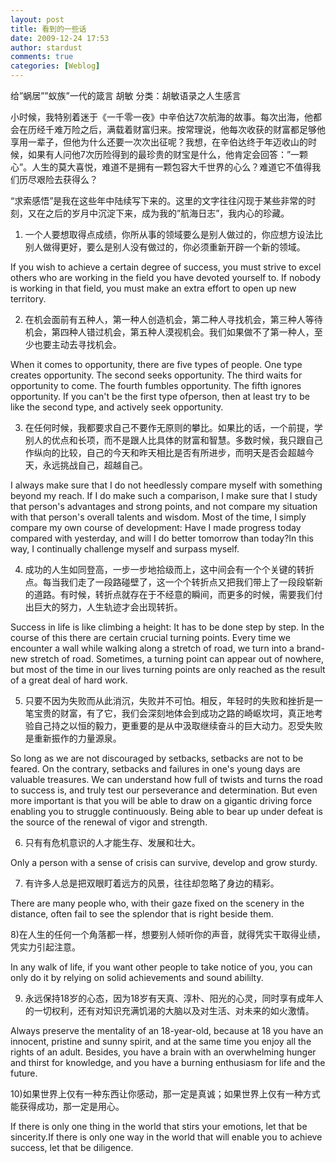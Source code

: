 ```yaml
---
layout: post
title: 看到的一些话
date: 2009-12-24 17:53
author: stardust
comments: true
categories: [Weblog]
---
```

给”蜗居””蚁族”一代的箴言    胡敏     分类：胡敏语录之人生感言

小时候，我特别着迷于《一千零一夜》中辛伯达7次航海的故事。每次出海，他都会在历经千难万险之后，满载着财富归来。按常理说，他每次收获的财富都足够他享用一辈子，但他为什么还要一次次出征呢？我想，在辛伯达终于年迈收山的时候，如果有人问他7次历险得到的最珍贵的财宝是什么，他肯定会回答：”一颗心”。人生的莫大喜悦，难道不是拥有一颗包容大千世界的心么？难道它不值得我们历尽艰险去获得么？

“求索感悟”是我在这些年中陆续写下来的。这里的文字往往闪现于某些非常的时刻，又在之后的岁月中沉淀下来，成为我的”航海日志”，我内心的珍藏。

1) 一个人要想取得点成绩，你所从事的领域要么是别人做过的，你应想方设法比别人做得更好，要么是别人没有做过的，你必须重新开辟一个新的领域。

If you wish to achieve a certain degree of success, you must strive to excel others who are working in the field you have devoted yourself to. If nobody is working in that field, you must make an extra effort to open up new territory.

2) 在机会面前有五种人，第一种人创造机会，第二种人寻找机会，第三种人等待机会，第四种人错过机会，第五种人漠视机会。我们如果做不了第一种人，至少也要主动去寻找机会。

When it comes to opportunity, there are five types of people. One type creates opportunity. The second seeks opportunity. The third waits for opportunity to come. The fourth fumbles opportunity. The fifth ignores opportunity. If you can't be the first type ofperson, then at least try to be like the second type, and actively seek opportunity.

3) 在任何时候，我都要求自己不要作无原则的攀比。如果比的话，一个前提，学别人的优点和长项，而不是跟人比具体的财富和智慧。多数时候，我只跟自己作纵向的比较，自己的今天和昨天相比是否有所进步，而明天是否会超越今天，永远挑战自己，超越自己。

I always make sure that I do not heedlessly compare myself with something beyond my reach. If I do make such a comparison, I make sure that I study that person's advantages and strong points, and not compare my situation with that person's overall talents and wisdom. Most of the time, I simply compare my own course of development: Have I made progress today compared with yesterday, and will I do better tomorrow than today?In this way, I continually challenge myself and surpass myself.

4) 成功的人生如同登高，一步一步地拾级而上，这中间会有一个个关键的转折点。每当我们走了一段路碰壁了，这一个个转折点又把我们带上了一段段崭新的道路。有时候，转折点就存在于不经意的瞬间，而更多的时候，需要我们付出巨大的努力，人生轨迹才会出现转折。

Success in life is like climbing a height: It has to be done step by step. In the course of this there are certain crucial turning points. Every time we encounter a wall while walking along a stretch of road, we turn into a brand-new stretch of road. Sometimes, a turning point can appear out of nowhere, but most of the time in our lives turning points are only reached as the result of a great deal of hard work.

5) 只要不因为失败而从此消沉，失败并不可怕。相反，年轻时的失败和挫折是一笔宝贵的财富，有了它，我们会深刻地体会到成功之路的崎岖坎坷，真正地考验自己持之以恒的毅力，更重要的是从中汲取继续奋斗的巨大动力。忍受失败是重新振作的力量源泉。

So long as we are not discouraged by setbacks, setbacks are not to be feared. On the contrary, setbacks and failures in one's young days are valuable treasures. We can understand how full of twists and turns the road to success is, and truly test our perseverance and determination. But even more important is that you will be able to draw on a gigantic driving force enabling you to struggle continuously. Being able to bear up under defeat is the source of the renewal of vigor and strength.

6) 只有有危机意识的人才能生存、发展和壮大。

Only a person with a sense of crisis can survive, develop and grow sturdy.

7) 有许多人总是把双眼盯着远方的风景，往往却忽略了身边的精彩。

There are many people who, with their gaze fixed on the scenery in the distance, often fail to see the splendor that is right beside them.

8)在人生的任何一个角落都一样，想要别人倾听你的声音，就得凭实干取得业绩，凭实力引起注意。

In any walk of life, if you want other people to take notice of you, you can only do it by relying on solid achievements and sound abililty.

9) 永远保持18岁的心态，因为18岁有天真、淳朴、阳光的心灵，同时享有成年人的一切权利，还有对知识充满饥渴的大脑以及对生活、对未来的如火激情。

Always preserve the mentality of an 18-year-old, because at 18 you have an innocent, pristine and sunny spirit, and at the same time you enjoy all the rights of an adult. Besides, you have a brain with an overwhelming hunger and thirst for knowledge, and you have a burning enthusiasm for life and the future.

10)如果世界上仅有一种东西让你感动，那一定是真诚；如果世界上仅有一种方式能获得成功，那一定是用心。

If there is only one thing in the world that stirs your emotions, let that be sincerity.If there is only one way in the world that will enable you to achieve success, let that be diligence.
